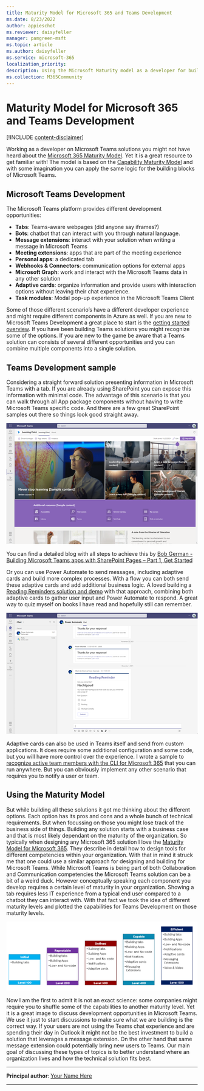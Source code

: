 ```yaml
---
title: Maturity Model for Microsoft 365 and Teams Development
ms.date: 8/23/2022
author: appieschot
ms.reviewer: daisyfeller
manager: pamgreen-msft
ms.topic: article
ms.author: daisyfeller
ms.service: microsoft-365
localization_priority:
description: Using the Microsoft Maturity model as a developer for building Microsoft Teams solutions
ms.collection: M365Community
---
```


# Maturity Model for Microsoft 365 and Teams Development

[!INCLUDE [content-disclaimer](includes/content-disclaimer.md)]

Working as a developer on Microsoft Teams solutions you might not have heard about the [Microsoft 365 Maturity Model](https://docs.microsoft.com/microsoft-365/community/microsoft365-maturity-model--intro). Yet it is a great resource to get familiar with! The model is based on the [Capability Maturity Model](https://docs.microsoft.com/microsoft-365/community/microsoft365-maturity-model-origin-story#underpinnings-the-capability-maturity-model) and with some imagination you can apply the same logic for the building blocks of Microsoft Teams.

## Microsoft Teams Development

The Microsoft Teams platform provides different development opportunities:

- **Tabs**: Teams-aware webpages (did anyone say iframes?)
- **Bots**: chatbot that can interact with you through natural language.
- **Message extensions**: interact with your solution when writing a message in Microsoft Teams
- **Meeting extensions**: apps that are part of the meeting experience
- **Personal apps**: a dedicated tab
- **Webhooks & Connectors**: communication options for external apps
- **Microsoft Graph**: work and interact with the Microsoft Teams data in any other solution
- **Adaptive cards**: organize information and provide users with interaction options without leaving their chat experience.
- **Task modules**: Modal pop-up experience in the Microsoft Teams Client

Some of those different scenario’s  have a different developer experience and might require different components in Azure as well. If you are new to Microsoft Teams Development a great place to start is the [getting started overview](https://docs.microsoft.com/microsoftteams/platform/overview-explore). If you have been building Teams solutions you might recognize some of the options. If you are new to the game be aware that a Teams solution can consists of several different opportunities and you can combine multiple components into a single solution.

## Teams Development sample

Considering a straight forward solution presenting information in Microsoft Teams with a tab. If you are already using SharePoint you can expose this information with minimal code. The advantage of this scenario is that you can walk through all App package components without having to write Microsoft Teams specific code. And there are a few great SharePoint samples out there so things look good straight away.

![Teams App with SharePoint page](media/maturity-model-microsoft365-teams-development/teams-app-sharepoint-page.png)

You can find a detailed blog with all steps to achieve this by [Bob German -Building Microsoft Teams apps with SharePoint Pages – Part 1, Get Started](https://bob1german.com/2020/01/06/teams-apps-with-sharepoint1/)

Or you can use Power Automate to send messages, including adaptive cards and build more complex processes. With a flow you can both send these adaptive cards and add additional business logic. A loved building a [Reading Reminders solution and demo](https://www.selectedtech.show/using-logic-apps-reading-reminders/) with that approach, combining both adaptive cards to gather user input and Power Automate to respond. A great way to quiz myself on books I have read and hopefully still can remember.

![Teams App with Power Automate flow](media/maturity-model-microsoft365-teams-development/teams-app-flow-chatbot.png)

Adaptive cards can also be used in Teams itself and send from custom applications. It does require some additional configuration and some code, but you will have more control over the experience. I wrote a sample to [recognize active team members with the CLI for Microsoft 365](https://www.cloudappie.nl/recognize-active-team-members-cli-microsoft-365/) that you can run anywhere. But you can obviously implement any other scenario that requires you to notify a user or team.

## Using the Maturity Model

But while building all these solutions it got me thinking about the different options. Each option has its pros and cons and a whole bunch of technical requirements. But when focussing on those you might lose track of the business side of things. Building any solution starts with a business case and that is most likely dependant on the maturity of the organization. So typically when designing any Microsoft 365 solution I love the [Maturity Model for Microsoft 365](https://docs.microsoft.com/microsoft-365/community/microsoft365-maturity-model--intro). They describe in detail how to design tools for different competencies within your organization. With that in mind it struck me that one could use a similar approach for designing and building for Microsoft Teams. While Microsoft Teams is being part of both Collaboration and Communication competencies the Microsoft Teams solution can be a bit of a weird duck. However conceptually speaking each component you develop requires a certain level of maturity in your organization. Showing a tab requires less IT experience from a typical end user compared to a chatbot they can interact with. With that fact we took the idea of different maturity levels and plotted the capabilities for Teams Development on those maturity levels.

![Teams Development maturity model sample](media/maturity-model-microsoft365-teams-development/teams-maturity-model.png)

Now I am the first to admit it is not an exact science: some companies might require you to shuffle some of the capabilities to another maturity level. Yet it is a great image to discuss development opportunities in Microsoft Teams. We use it just to start discussions to make sure what we are building is the correct way. If your users are not using the Teams chat experience and are spending their day in Outlook it might not be the best investment to build a solution that leverages a message extension. On the other hand that same message extension could potentially bring new users to Teams. Our main goal of discussing these types of topics is to better understand where an organization lives and how the technical solution fits best.

---

**Principal author**: [Your Name Here](https://www.linkedin.com/in/YourProfileLink)

---
